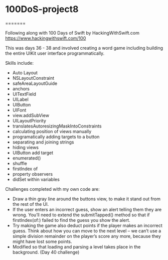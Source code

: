 # 100DoS-project8
=======

Following along with 100 Days of Swift by HackingWithSwift.com https://www.hackingwithswift.com/100

This was days 36 - 38 and involved creating a word game including building the entire UIKit user interface programmatically.

Skills include:
- Auto Layout
- NSLayoutConstraint
- safeAreaLayoutGuide
- anchors
- UITextField
- UILabel
- UIButton
- UIFont
- view.addSubView
- UILayoutPriority
- translatesAutoresizingMaskIntoConstraints
- calculating position of views manually
- programatically adding targets to a button
- separating and joining strings
- hiding views
- UIButton add target
- enumerated()
- shuffle
- firstIndex of
- property observers
- didSet within variables

Challenges completed with my own code are:
- Draw a thin gray line around the buttons view, to make it stand out from the rest of the UI.
- If the user enters an incorrect guess, show an alert telling them they are wrong. You’ll need to extend the submitTapped() method so that if firstIndex(of:) failed to find the guess you show the alert.
- Try making the game also deduct points if the player makes an incorrect guess. Think about how you can move to the next level – we can’t use a simple division remainder on the player’s score any more, because they might have lost some points.
- Modified so that loading and parsing a level takes place in the background. (Day 40 challenge)
